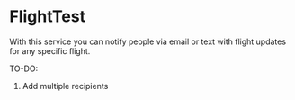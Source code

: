 FlightTest
==========
With this service you can notify people via email or text with flight updates for any specific flight.

TO-DO:
1) Add multiple recipients

